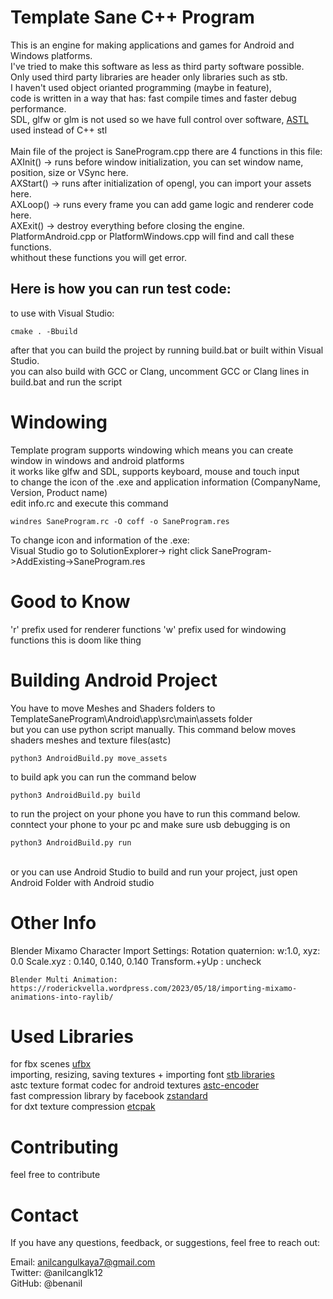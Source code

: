 
# Template Sane C++ Program
This is an engine for making applications and games for Android and Windows platforms.<br>
I've tried to make this software as less as third party software possible.<br>
Only used third party libraries are header only libraries such as stb.<br>
I haven't used object orianted programming (maybe in feature), <br>
code is written in a way that has: fast compile times and faster debug performance. <br>
SDL, glfw or glm is not used so we have full control over software, [ASTL](https://github.com/ufbx/ufbx) used instead of C++ stl<br><br>
Main file of the project is SaneProgram.cpp there are 4 functions in this file:<br>
AXInit()  -> runs before window initialization, you can set window name, position, size or VSync here.<br>
AXStart() -> runs after initialization of opengl, you can import your assets here.<br>
AXLoop()  -> runs every frame you can add game logic and renderer code here.<br>
AXExit()  -> destroy everything before closing the engine.<br>
PlatformAndroid.cpp or PlatformWindows.cpp will find and call these functions.<br>
whithout these functions you will get error. 

## Here is how you can run test code:
to use with Visual Studio:
```
cmake . -Bbuild
```
after that you can build the project by running build.bat or built within Visual Studio.<br>
you can also build with GCC or Clang, uncomment GCC or Clang lines in build.bat and run the script <br>

# Windowing
Template program supports windowing which means you can create window in windows and android platforms <br>
it works like glfw and SDL, supports keyboard, mouse and touch input <br>
to change the icon of the .exe and application information (CompanyName, Version, Product name)<br>
edit info.rc and execute this command <br>
```
windres SaneProgram.rc -O coff -o SaneProgram.res
```
To change icon and information of the .exe: <br>
Visual Studio go to SolutionExplorer-> right click SaneProgram->AddExisting->SaneProgram.res

# Good to Know
'r' prefix used for renderer functions
'w' prefix used for windowing functions
this is doom like thing


# Building Android Project
You have to move Meshes and Shaders folders to TemplateSaneProgram\Android\app\src\main\assets folder <br>
but you can use python script manually. This command below moves shaders meshes and texture files(astc) <br>
```
python3 AndroidBuild.py move_assets
```
to build apk you can run the command below<br>
```
python3 AndroidBuild.py build
```
to run the project on your phone you have to run this command below.<br>
conntect your phone to your pc and make sure usb debugging is on
```
python3 AndroidBuild.py run 
```
<br>
or you can use Android Studio to build and run your project, just open Android Folder with Android studio

# Other Info
Blender Mixamo Character Import Settings: 
    Rotation quaternion:  w:1.0, xyz: 0.0
    Scale.xyz          :  0.140, 0.140, 0.140 
    Transform.+yUp     :  uncheck
    
    Blender Multi Animation: https://roderickvella.wordpress.com/2023/05/18/importing-mixamo-animations-into-raylib/

# Used Libraries
for fbx scenes [ufbx](https://github.com/ufbx/ufbx)<br>
importing, resizing, saving textures + importing font  [stb libraries](https://github.com/nothings/stb)<br>
astc texture format codec for android textures [astc-encoder](https://github.com/ARM-software/astc-encoder)<br>
fast compression library by facebook [zstandard](https://github.com/facebook/zstd)<br>
for dxt texture compression [etcpak](https://github.com/wolfpld/etcpak)<br>

# Contributing
feel free to contribute

# Contact
If you have any questions, feedback, or suggestions, feel free to reach out:<br>

Email: anilcangulkaya7@gmail.com<br>
Twitter: @anilcanglk12<br>
GitHub: @benanil<br>